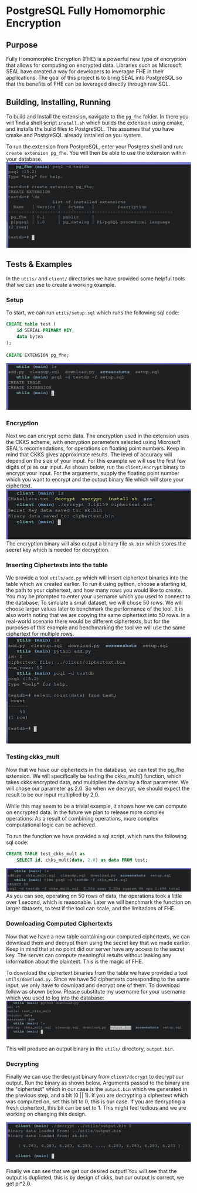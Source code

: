 # PostgreSQL Fully Homomorphic Encryption
## Purpose
Fully Homomorphic Encryption (FHE) is a powerful new type of encryption that allows for computing on encrypted data.
Libraries such as Microsoft SEAL have created a way for developers to leveragre FHE in their applications. 
The goal of this project is to bring SEAL into PostgreSQL so that the benefits of FHE can be leveraged directly through raw SQL. 
## Building, Installing, Running
To build and Install the extension, navigate to the ```pg_fhe``` folder. In there you will find a shell script ```install.sh``` which builds the extension using cmake, and installs the build files to PostgreSQL. This assumes that you have cmake and PostgreSQL already installed on you system. 

To run the extension from PostgreSQL, enter your Postgres shell and run: ```create extension pg_fhe```. You will then be able to use the extension within your database.
![Installing](./utils/screenshots/install.png)
## Tests & Examples
In the ```utils/``` and ```client/``` directories we have provided some helpful tools that we can use to create a working example.

### Setup
To start, we can run ```utils/setup.sql``` which runs the following sql code:
```sql
CREATE table test (
    id SERIAL PRIMARY KEY,
    data bytea
);

CREATE EXTENSION pg_fhe;
```
![Setup](./utils/screenshots/setup.png)

### Encryption
Next we can encrypt some data. The encryption used in the extension uses the CKKS scheme, with encryption parameters selected using Microsoft SEAL's recomendations, for operations on floating point numbers. Keep in mind that CKKS gives approximate results. The level of accuracy will depend on the size of your input. For this example we will use the first few digits of pi as our input. As shown below, run the ```client/encrypt``` binary to encrypt your input. For the arguments, supply the floating point number which you want to encrypt and the output binary file which will store your ciphertext.
![Encryption](./utils/screenshots/encrypt.png)
The encryption binary will also output a binary file ```sk.bin``` which stores the secret key which is needed for decryption.

### Inserting Ciphertexts into the table
We provide a tool ```utils/add.py``` which will insert ciphertext binaries into the table which we created earlier. To run it using python, choose a starting id, the path to your ciphertext, and how many rows you would like to create. You may be prompted to enter your username which you used to connect to the database. To simulate a small dataset, we will chose 50 rows. We will choose larger values later to benchmark the performance of the tool. It is also worth noting that we are copying the same ciphertext into 50 rows. In a real-world scenario there would be different ciphertexts, but for the purposes of this example and benchmarking the tool we will use the same ciphertext for multiple rows.
![Inserting Data](./utils/screenshots/insert.png)

### Testing ckks\_mult
Now that we have our ciphertexts in the database, we can test the pg_fhe extension. We will specifically be testing the ckks_mult() function, which takes ckks encrypted data, and multiplies the data by a float parameter. We will chose our parameter as 2.0. So when we decrypt, we should expect the result to be our input multiplied by 2.0. 

While this may seem to be a trivial example, it shows how we can compute on encrypted data. In the future we plan to release more complex operations. As a result of combining operations, more complex computational logic can be achieved. 

To run the function we have provided a sql script, which runs the following sql code:
```sql
CREATE TABLE test_ckks_mult as 
    SELECT id, ckks_mult(data, 2.0) as data FROM test;
```
![Testing ckksmult](./utils/screenshots/test-50.png)
As you can see, operating on 50 rows of data, the operations took a little over 1 second, which is reasonable. Later we will benchmark the function on larger datasets, to test if the tool can scale, and the limitations of FHE.

### Downloading Computed Ciphertexts
Now that we have a new table containing our computed ciphertexts, we can download them and decrypt them using the secret key that we made earlier. Keep in mind that at no point did our server have any access to the secret key. The server can compute meaningful results without leaking any information about the plaintext. This is the magic of FHE.

To download the ciphertext binaries from the table we have provided a tool ```utils/download.py```. Since we have 50 ciphertexts coresponding to the same input, we only have to download and decrypt one of them. To download follow as shown below. Please substitute my username for your username which you used to log into the database:
![Downloading](./utils/screenshots/download.png)

This will produce an output binary in the ```utils/``` directory, ```output.bin```.
### Decrypting
Finally we can use the decrypt binary from ```client/decrypt``` to decrypt our output. Run the binary as shown below. Arguments passed to the binary are the "ciphertext" which in our case is the ```output.bin``` which we generated in the previous step, and a bit (0 || 1). If you are decrypting a ciphertext which was computed on, set this bit to 0, this is our case. If you are decrypting a fresh ciphertext, this bit can be set to 1. This might feel tedious and we are working on changing this design. 

![Decryption](./utils/screenshots/decrypt.png)

Finally we can see that we get our desired output! You will see that the output is duplicted, this is by design of ckks, but our output is correct, we get pi*2.0.
